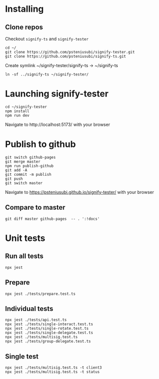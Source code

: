 # Installing

## Clone repos

Checkout `signify-ts` and `signify-tester`

```
cd ~/
git clone https://github.com/psteniusubi/signify-tester.git
git clone https://github.com/psteniusubi/signify-ts.git 
```

Create symlink ~/signify-tester/signify-ts -> ~/signify-ts

```
ln -sf ../signify-ts ~/signify-tester/
```

# Launching signify-tester

```
cd ~/signify-tester
npm install
npm run dev
```

Navigate to http://localhost:5173/ with your browser

# Publish to github

```
git switch github-pages
git merge master
npm run publish-github
git add -A
git commit -m publish
git push
git switch master
```

Navigate to https://psteniusubi.github.io/signify-tester/ with your browser

## Compare to master

```
git diff master github-pages  -- . ':!docs'
```

# Unit tests

## Run all tests

```
npx jest
```

## Prepare

```
npx jest ./tests/prepare.test.ts
```

## Individual tests

```
npx jest ./tests/api.test.ts
npx jest ./tests/single-interact.test.ts
npx jest ./tests/single-rotate.test.ts
npx jest ./tests/single-delegate.test.ts
npx jest ./tests/multisig.test.ts
npx jest ./tests/group-delegate.test.ts
```

## Single test

```
npx jest ./tests/multisig.test.ts -t client3
npx jest ./tests/multisig.test.ts -t status
```
